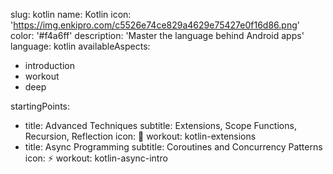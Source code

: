 slug: kotlin
name: Kotlin
icon: 'https://img.enkipro.com/c5526e74ce829a4629e75427e0f16d86.png'
color: '#f4a6ff'
description: 'Master the language behind Android apps'
language: kotlin
availableAspects:
  - introduction
  - workout
  - deep


startingPoints:
  - title: Advanced Techniques
    subtitle: Extensions, Scope Functions, Recursion, Reflection
    icon: 🚀
    workout: kotlin-extensions
  - title: Async Programming
    subtitle: Coroutines and Concurrency Patterns
    icon: ⚡
    workout: kotlin-async-intro
